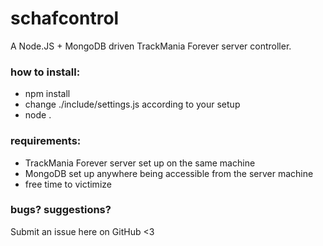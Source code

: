 # schafcontrol
A Node.JS + MongoDB driven TrackMania Forever server controller.

### how to install:
- npm install
- change ./include/settings.js according to your setup
- node .

### requirements:
- TrackMania Forever server set up on the same machine
- MongoDB set up anywhere being accessible from the server machine
- free time to victimize

### bugs? suggestions?
Submit an issue here on GitHub <3
